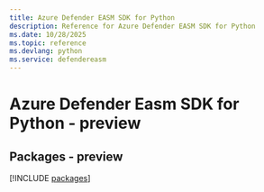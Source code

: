 ```yaml
---
title: Azure Defender EASM SDK for Python
description: Reference for Azure Defender EASM SDK for Python
ms.date: 10/28/2025
ms.topic: reference
ms.devlang: python
ms.service: defendereasm
---
```

# Azure Defender Easm SDK for Python - preview
## Packages - preview
[!INCLUDE [packages](defender-easm-index.md)]